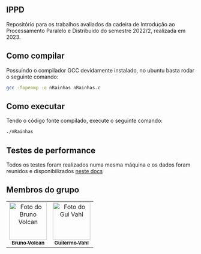 ## IPPD
Repositório para os trabalhos avaliados da cadeira de Introdução ao Processamento Paralelo e Distribuído do semestre 2022/2, realizada em 2023.

## Como compilar
Possuindo o compilador GCC devidamente instalado, no ubuntu basta rodar o seguinte comando:

```bash
gcc -fopenmp -o nRainhas nRainhas.c
```
## Como executar
Tendo o código fonte compilado, execute o seguinte comando:

```bash
./nRainhas
```

## Testes de performance
Todos os testes foram realizados numa mesma máquina e os dados foram reunidos e disponibilizados [neste docs](https://docs.google.com/document/d/1fp5Aj1WLLztMhEsa9X2j13sIljrbPa014t-5-pe28xA/edit?usp=sharing)

## Membros do grupo

<table>
  <tr>
   <td align="center">
      <a href="#">
        <img src="https://avatars.githubusercontent.com/u/58444261?v=4" width="100px;" alt="Foto do Bruno Volcan"/><br>
        <sub>
          <b>Bruno Volcan</b>
        </sub>
      </a>
    </td>
    <td align="center">
      <a href="#">
        <img src="https://avatars.githubusercontent.com/u/35015195?v=4" width="100px;" alt="Foto do Gui Vahl"/><br>
        <sub>
          <b>Guilerme Vahl</b>
        </sub>
      </a>
    </td>
  </tr>
</table>
